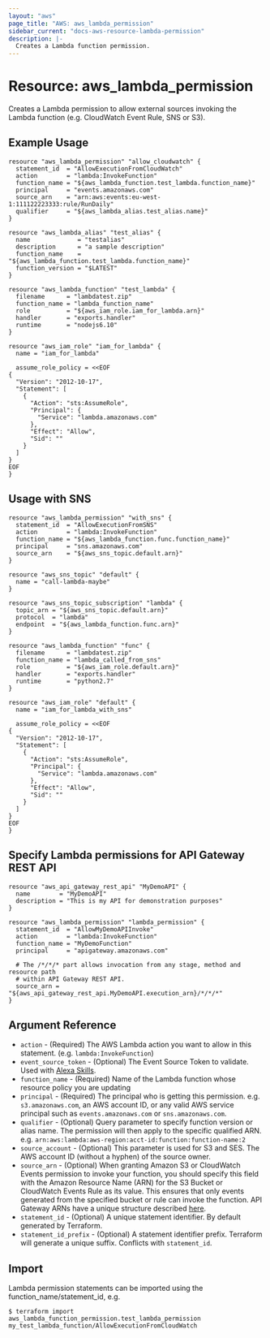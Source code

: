 ```yaml
---
layout: "aws"
page_title: "AWS: aws_lambda_permission"
sidebar_current: "docs-aws-resource-lambda-permission"
description: |-
  Creates a Lambda function permission.
---
```


# Resource: aws_lambda_permission

Creates a Lambda permission to allow external sources invoking the Lambda function
(e.g. CloudWatch Event Rule, SNS or S3).

## Example Usage

```hcl
resource "aws_lambda_permission" "allow_cloudwatch" {
  statement_id  = "AllowExecutionFromCloudWatch"
  action        = "lambda:InvokeFunction"
  function_name = "${aws_lambda_function.test_lambda.function_name}"
  principal     = "events.amazonaws.com"
  source_arn    = "arn:aws:events:eu-west-1:111122223333:rule/RunDaily"
  qualifier     = "${aws_lambda_alias.test_alias.name}"
}

resource "aws_lambda_alias" "test_alias" {
  name             = "testalias"
  description      = "a sample description"
  function_name    = "${aws_lambda_function.test_lambda.function_name}"
  function_version = "$LATEST"
}

resource "aws_lambda_function" "test_lambda" {
  filename      = "lambdatest.zip"
  function_name = "lambda_function_name"
  role          = "${aws_iam_role.iam_for_lambda.arn}"
  handler       = "exports.handler"
  runtime       = "nodejs6.10"
}

resource "aws_iam_role" "iam_for_lambda" {
  name = "iam_for_lambda"

  assume_role_policy = <<EOF
{
  "Version": "2012-10-17",
  "Statement": [
    {
      "Action": "sts:AssumeRole",
      "Principal": {
        "Service": "lambda.amazonaws.com"
      },
      "Effect": "Allow",
      "Sid": ""
    }
  ]
}
EOF
}
```

## Usage with SNS

```hcl
resource "aws_lambda_permission" "with_sns" {
  statement_id  = "AllowExecutionFromSNS"
  action        = "lambda:InvokeFunction"
  function_name = "${aws_lambda_function.func.function_name}"
  principal     = "sns.amazonaws.com"
  source_arn    = "${aws_sns_topic.default.arn}"
}

resource "aws_sns_topic" "default" {
  name = "call-lambda-maybe"
}

resource "aws_sns_topic_subscription" "lambda" {
  topic_arn = "${aws_sns_topic.default.arn}"
  protocol  = "lambda"
  endpoint  = "${aws_lambda_function.func.arn}"
}

resource "aws_lambda_function" "func" {
  filename      = "lambdatest.zip"
  function_name = "lambda_called_from_sns"
  role          = "${aws_iam_role.default.arn}"
  handler       = "exports.handler"
  runtime       = "python2.7"
}

resource "aws_iam_role" "default" {
  name = "iam_for_lambda_with_sns"

  assume_role_policy = <<EOF
{
  "Version": "2012-10-17",
  "Statement": [
    {
      "Action": "sts:AssumeRole",
      "Principal": {
        "Service": "lambda.amazonaws.com"
      },
      "Effect": "Allow",
      "Sid": ""
    }
  ]
}
EOF
}
```

## Specify Lambda permissions for API Gateway REST API

```hcl
resource "aws_api_gateway_rest_api" "MyDemoAPI" {
  name        = "MyDemoAPI"
  description = "This is my API for demonstration purposes"
}

resource "aws_lambda_permission" "lambda_permission" {
  statement_id  = "AllowMyDemoAPIInvoke"
  action        = "lambda:InvokeFunction"
  function_name = "MyDemoFunction"
  principal     = "apigateway.amazonaws.com"

  # The /*/*/* part allows invocation from any stage, method and resource path
  # within API Gateway REST API.
  source_arn = "${aws_api_gateway_rest_api.MyDemoAPI.execution_arn}/*/*/*"
}
```

## Argument Reference

 * `action` - (Required) The AWS Lambda action you want to allow in this statement. (e.g. `lambda:InvokeFunction`)
 * `event_source_token` - (Optional) The Event Source Token to validate.  Used with [Alexa Skills][1].
 * `function_name` - (Required) Name of the Lambda function whose resource policy you are updating
 * `principal` - (Required) The principal who is getting this permission.
 	e.g. `s3.amazonaws.com`, an AWS account ID, or any valid AWS service principal
 	such as `events.amazonaws.com` or `sns.amazonaws.com`.
 * `qualifier` - (Optional) Query parameter to specify function version or alias name.
 	The permission will then apply to the specific qualified ARN.
 	e.g. `arn:aws:lambda:aws-region:acct-id:function:function-name:2`
 * `source_account` - (Optional) This parameter is used for S3 and SES. The AWS account ID (without a hyphen) of the source owner.
 * `source_arn` - (Optional) When granting Amazon S3 or CloudWatch Events permission to
 	invoke your function, you should specify this field with the Amazon Resource Name (ARN)
 	for the S3 Bucket or CloudWatch Events Rule as its value.  This ensures that only events
 	generated from the specified bucket or rule can invoke the function.
 	API Gateway ARNs have a unique structure described
 	[here](http://docs.aws.amazon.com/apigateway/latest/developerguide/api-gateway-control-access-using-iam-policies-to-invoke-api.html).
 * `statement_id` - (Optional) A unique statement identifier. By default generated by Terraform.
 * `statement_id_prefix` - (Optional) A statement identifier prefix. Terraform will generate a unique suffix. Conflicts with `statement_id`.

[1]: https://developer.amazon.com/docs/custom-skills/host-a-custom-skill-as-an-aws-lambda-function.html#use-aws-cli

## Import

Lambda permission statements can be imported using the function_name/statement_id, e.g.

```
$ terraform import aws_lambda_function_permission.test_lambda_permission my_test_lambda_function/AllowExecutionFromCloudWatch
```
